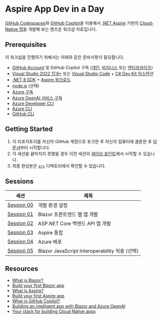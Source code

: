 # Aspire App Dev in a Day

[GitHub Codespaces](https://docs.github.com/ko/codespaces/overview)와 [GitHub Copilot](https://docs.github.com/ko/copilot/overview-of-github-copilot/about-github-copilot-business)을 이용해서 [.NET Aspire](https://learn.microsoft.com/ko-kr/dotnet/aspire/get-started/aspire-overview?WT.mc_id=dotnet-113934-juyoo) 기반의 [Cloud-Native 앱](https://learn.microsoft.com/ko-kr/dotnet/architecture/cloud-native/?WT.mc_id=dotnet-113934-juyoo)을 개발해 보는 핸즈온 워크샵 자료입니다.

## Prerequisites

이 워크샵을 진행하기 위해서는 아래와 같은 준비사항이 필요합니다.

- [GitHub Account](https://github.com/signup) 및 GitHub Copilot 구독 ([개인](https://docs.github.com/ko/copilot/overview-of-github-copilot/about-github-copilot-individual), [비지니스](https://docs.github.com/ko/copilot/overview-of-github-copilot/about-github-copilot-business) 또는 [엔터프라이즈](https://docs.github.com/ko/copilot/github-copilot-enterprise/overview/about-github-copilot-enterprise))
- [Visual Studio 2022 17.9+](https://visualstudio.microsoft.com/?WT.mc_id=dotnet-113934-juyoo) 또는 [Visual Studio Code](https://code.visualstudio.com/?WT.mc_id=dotnet-113934-juyoo) + [C# Dev Kit 익스텐션](https://marketplace.visualstudio.com/items?itemName=ms-dotnettools.csdevkit&WT.mc_id=dotnet-113934-juyoo)
- [.NET 8 SDK](https://dotnet.microsoft.com/ko-kr/download/dotnet/8.0?WT.mc_id=dotnet-113934-juyoo) + [Aspire 워크로드](https://learn.microsoft.com/ko-kr/dotnet/core/tools/dotnet-workload-install?WT.mc_id=dotnet-113934-juyoo)
- [node.js](https://nodejs.org/en/download) (선택)
- [Azure 구독](https://azure.microsoft.com/ko-kr/free/?WT.mc_id=dotnet-113934-juyoo)
- [Azure OpenAI 서비스 구독](https://aka.ms/aoaiapply)
- [Azure Developer CLI](https://learn.microsoft.com/ko-kr/azure/developer/azure-developer-cli/overview?WT.mc_id=dotnet-113934-juyoo)
- [Azure CLI](https://learn.microsoft.com/ko-kr/cli/azure/what-is-azure-cli?WT.mc_id=dotnet-113934-juyoo)
- [GitHub CLI](https://cli.github.com/)

## Getting Started

1. 이 리포지토리를 자신의 GitHub 계정으로 포크한 후 자신의 컴퓨터에 클론한 후 [이 문서](./docs/00-setup.md)부터 시작합니다.
2. 각 세션을 끝마치지 못했을 경우 이전 세션의 [세이브 포인트](./save-points)에서 시작할 수 있습니다.
3. 최종 완성본은 [`src`](./src) 디렉토리에서 확인할 수 있습니다.

## Sessions

| 세션                                           | 제목                                           |
|------------------------------------------------|------------------------------------------------|
| [Session 00](./docs/00-setup.md)               | 개발 환경 설정                                 |
| [Session 01](./docs/01-blazor-frontend.md)     | Blazor 프론트엔드 웹 앱 개발                   |
| [Session 02](./docs/02-aspnet-core-backend.md) | ASP.NET Core 백엔드 API 앱 개발                |
| [Session 03](./docs/03-aspire-integration.md)  | Aspire 통합                                    |
| [Session 04](./docs/04-azure-deployment.md)    | Azure 배포                                     |
| [Session 05](./docs/05-blazor-js-interop.md)   | Blazor JavaScript Interoperability 적용 (선택) |

## Resources

- [What is Blazor?](https://learn.microsoft.com/ko-kr/aspnet/core/blazor?WT.mc_id=dotnet-113934-juyoo)
- [Build your first Blazor app](https://dotnet.microsoft.com/ko-kr/apps/aspnet/web-apps/blazor?WT.mc_id=dotnet-113934-juyoo)
- [What is Aspire?](https://learn.microsoft.com/ko-kr/dotnet/aspire/get-started/aspire-overview?WT.mc_id=dotnet-113934-juyoo)
- [Build your first Aspire app](https://learn.microsoft.com/ko-kr/dotnet/aspire/get-started/quickstart-build-your-first-aspire-app?tabs=dotnet-cli&WT.mc_id=dotnet-113934-juyoo)
- [What is GitHub Copilot?](https://docs.github.com/ko/copilot)
- [Building an intelligent app with Blazor and Azure OpenAI](https://www.youtube.com/watch?v=TH12YSLLe9E&t=8464s)
- [Your stack for building Cloud Native apps](https://www.youtube.com/live/5IjKH-gy2Y0?si=dSMvC7arUeRpqBmz)
